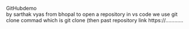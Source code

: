 GitHubdemo <br>
by sarthak vyas 
from bhopal 
to open a repository in vs code we use 
git clone commad which is 
git clone (then past repository link https://............
